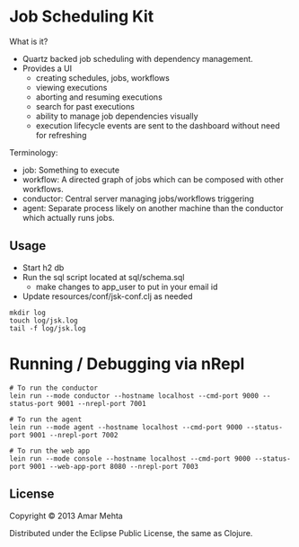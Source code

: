 # Job Scheduling Kit
What is it?

* Quartz backed job scheduling with dependency management.
* Provides a UI
    - creating schedules, jobs, workflows
    - viewing executions
    - aborting and resuming executions
    - search for past executions
    - ability to manage job dependencies visually
    - execution lifecycle events are sent to the dashboard without need for refreshing

Terminology:
  - job: Something to execute
  - workflow: A directed graph of jobs which can be composed with other workflows.
  - conductor: Central server managing jobs/workflows triggering
  - agent: Separate process likely on another machine than the conductor which actually runs jobs.

## Usage

* Start h2 db
* Run the sql script located at sql/schema.sql
    - make changes to app_user to put in your email id
* Update resources/conf/jsk-conf.clj as needed

```shell
mkdir log
touch log/jsk.log
tail -f log/jsk.log
```

# Running / Debugging via nRepl

```shell
# To run the conductor
lein run --mode conductor --hostname localhost --cmd-port 9000 --status-port 9001 --nrepl-port 7001

# To run the agent
lein run --mode agent --hostname localhost --cmd-port 9000 --status-port 9001 --nrepl-port 7002

# To run the web app
lein run --mode console --hostname localhost --cmd-port 9000 --status-port 9001 --web-app-port 8080 --nrepl-port 7003
```

## License

Copyright © 2013 Amar Mehta

Distributed under the Eclipse Public License, the same as Clojure.
